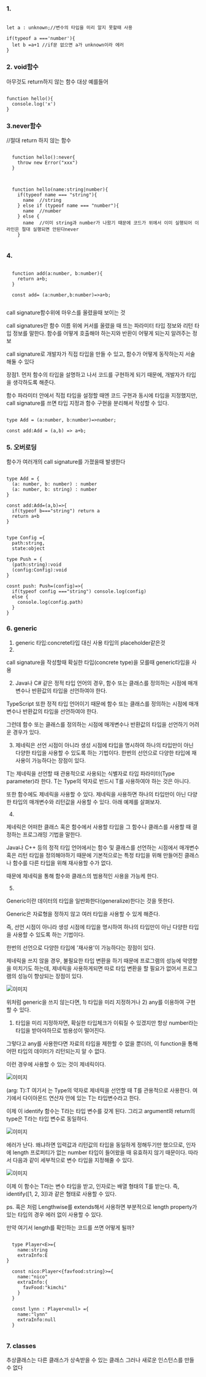 ### 1.

``` 

let a : unknown;//변수의 타입을 미리 알지 못할때 사용

if(typeof a ==='number'){
  let b =a+1 //if문 없으면 a가 unknown이라 에러
}

```

### 2. void함수
아무것도 return하지 않는 함수 대상
예를들어

```

function hello(){
  console.log('x')
}

```

### 3.never함수
//절대 return 하지 않는 함수

```
  
  function hello():never{
    throw new Error("xxx")
  }
  
```

```

  function hello(name:string|number){
    if(typeof name === "string"){
      name  //string
    } else if (typeof name === "number"){
      name  //number
    } else {
      name  //이미 string과 number가 나왔기 때문에 코드가 위에서 이미 실행되어 이 라인은 절대 실행되면 안된다never
    }
    
```

### 4. 

```
  
  function add(a:number, b:number){
    return a+b;
  }
  
  const add= (a:number,b:number)=>a+b;
  
```

call signature함수위에 마우스를 올렸을때 보이는 것

call signatures란 함수 이름 위에 커서를 올렸을 때 뜨는 파라미터 타입 정보와 리턴 타입 정보를 말한다.
함수를 어떻게 호출해야 하는지와 반환이 어떻게 되는지 알려주는 정보

call signature로 개발자가 직접 타입을 만들 수 있고, 함수가 어떻게 동작하는지 서술해둘 수 있다

장점1. 먼저 함수의 타입을 설명하고 나서 코드를 구현하게 되기 때문에, 개발자가 타입을 생각하도록 해준다.

함수 파라미터 안에서 직접 타입을 설정할 때엔 코드 구현과 동시에 타입을 지정했지만, call signature를 쓰면 타입 지정과 함수 구현을 분리해서 작성할 수 있다.
```

type Add = (a:number, b:number)=>number;

const add:Add = (a,b) => a+b;

```

### 5. 오버로딩
함수가 여러개의 call signature를 가졌을때 발생한다

```

type Add = {
  (a: number, b: number) : number
  (a: number, b: string) : number
}

const add:Add=(a,b)=>{
  if(typeof b==="string") return a
  return a+b
}

```

```

type Config ={
  path:string,
  state:object

type Push = {
  (path:string):void
  (config:Config):void
}

cosnt push: Push=(config)=>{
  if(typeof config ==="string") console.log(config)
  else {
    console.log(config.path)
  }
}

```

### 6. generic
1. generic 타입:concrete타입 대신 사용 타입의 placeholder같은것
2. 
call signature을 작성할때 확실한 타입(concrete type)을 모를때 generic타입을 사용

2. Java나 C# 같은 정적 타입 언어의 경우, 함수 또는 클래스를 정의하는 시점에 매개변수나 반환값의 타입을 선언하여야 한다. 

TypeScript 또한 정적 타입 언어이기 때문에 함수 또는 클래스를 정의하는 시점에 매개변수나 반환값의 타입을 선언하여야 한다. 

그런데 함수 또는 클래스를 정의하는 시점에 매개변수나 반환값의 타입을 선언하기 어려운 경우가 있다.

3. 제네릭은 선언 시점이 아니라 생성 시점에 타입을 명시하여 하나의 타입만이 아닌 다양한 타입을 사용할 수 있도록 하는 기법이다. 한번의 선언으로 다양한 타입에 재사용이 가능하다는 장점이 있다.

T는 제네릭을 선언할 때 관용적으로 사용되는 식별자로 타입 파라미터(Type parameter)라 한다. T는 Type의 약자로 반드시 T를 사용하여야 하는 것은 아니다.

또한 함수에도 제네릭을 사용할 수 있다. 제네릭을 사용하면 하나의 타입만이 아닌 다양한 타입의 매개변수와 리턴값을 사용할 수 있다. 아래 예제를 살펴보자.

4.
제네릭은 어떠한 클래스 혹은 함수에서 사용할 타입을 그 함수나 클래스를 사용할 때 결정하는 프로그래밍 기법을 말한다.

Java나 C++ 등의 정적 타입 언어에서는 함수 및 클래스를 선언하는 시점에서 매개변수 혹은 리턴 타입을 정의해야하기 때문에 기본적으로는 특정 타입을 위해 만들어진 클래스나 함수를 다른 타입을 위해 재사용할 수가 없다. 

때문에 제네릭을 통해 함수와 클래스의 범용적인 사용을 가능케 한다.

5.
Generic이란 데이터의 타입을 일반화한다(generalize)한다는 것을 뜻한다.

Generic은 자료형을 정하지 않고 여러 타입을 사용할 수 있게 해준다.

즉, 선언 시점이 아니라 생성 시점에 타입을 명시하여 하나의 타입만이 아닌 다양한 타입을 사용할 수 있도록 하는 기법이다.

한번의 선언으로 다양한 타입에 '재사용'이 가능하다는 장점이 있다.

제네릭을 쓰지 않을 경우, 불필요한 타입 변환을 하기 때문에 프로그램의 성능에 악영향을 미치기도 하는데, 제네릭을 사용하게되면 따로 타입 변환을 할 필요가 없어서 프로그램의 성능이 향상되는 장점이 있다.

![이미지](https://velog.velcdn.com/images%2Fedie_ko%2Fpost%2Ff05da4ea-4856-49cf-b6a5-8ee8c7182373%2Fimage.png)

위처럼 generic을 쓰지 않는다면, 1) 타입을 미리 지정하거나 2) any를 이용하여 구현할 수 있다.

1) 타입을 미리 지정하자면, 확실한 타입체크가 이뤄질 수 있겠지만 항상 number라는 타입을 받아야하므로 범용성이 떨어진다.
 
 그렇다고 any를 사용한다면 자료의 타입을 제한할 수 없을 뿐더러, 이 function을 통해 어떤 타입의 데이터가 리턴되는지 알 수 없다.

이런 경우에 사용할 수 있는 것이 제네릭이다.

![이미지](https://velog.velcdn.com/images%2Fedie_ko%2Fpost%2Fe3daaa93-7578-4ecf-94cb-8f026aa77e70%2Fimage.png)

<T>(arg: T):T 여기서 <T>는 Type의 약자로 제네릭을 선언할 때 T를 관용적으로 사용한다. 여기에서 다이아몬드 연산자 안에 있는 T는 타입변수라고 한다.
  
이제 이 identify 함수는 T라는 타입 변수를 갖게 된다. 그리고 argument와 return의 type은 T라는 타입 변수로 동일하다.
  
![이미지](https://velog.velcdn.com/images%2Fedie_ko%2Fpost%2F7b0a2881-803b-427e-9e2d-c1389de4c46a%2Fimage.png)
  
에러가 난다. 왜냐하면 입력값과 리턴값의 타입을 동일하게 정해두기만 했으므로, 인자에 length 프로퍼티가 없는 number 타입이 들어왔을 때 유효하지 않기 때문이다. 따라서 다음과 같이 세부적으로 변수 타입을 지정해줄 수 있다.
  
![이미지](https://velog.velcdn.com/images%2Fedie_ko%2Fpost%2Ff38c8dd1-ffc2-4ecb-9888-f3452023a5e5%2Fimage.png)
  
이제 이 함수는 T라는 변수 타입을 받고, 인자로는 배열 형태의 T를 받는다. 즉, identify([1, 2, 3])과 같은 형태로 사용할 수 있다.
  
ps. 혹은 <T extends Lengthwise>처럼 Lengthwise를 extends해서 사용하면 부분적으로 length property가 있는 타입의 경우 에러 없이 사용할 수 있다.

만약 여기서 length를 확인하는 코드를 쓰면 어떻게 될까?
  
```
  
  type Player<E>={
    name:string
    extraInfo:E
}
  
  const nico:Player<{favfood:string}>={
    name:"nico"
    extraInfo:{
      favFood:"kimchi"
    }
  }
  
  const lynn : Player<null> ={
    name:"lynn"
    extraInfo:null
  }
  
```
  
### 7. classes
  추상클래스는 다른 클래스가 상속받을 수 있는 클래스
  그러나 새로운 인스턴스를 만들 수 없다
